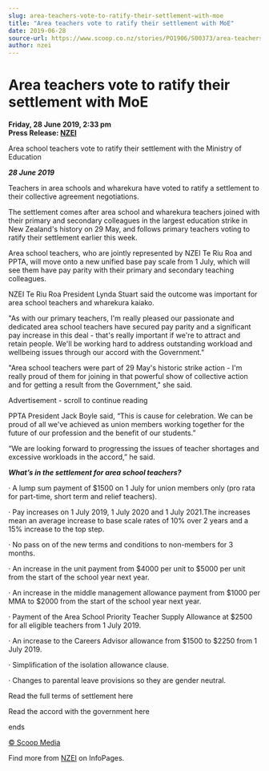 ```yaml
---
slug: area-teachers-vote-to-ratify-their-settlement-with-moe
title: "Area teachers vote to ratify their settlement with MoE"
date: 2019-06-28
source-url: https://www.scoop.co.nz/stories/PO1906/S00373/area-teachers-vote-to-ratify-their-settlement-with-moe.htm
author: nzei
---
```

Area teachers vote to ratify their settlement with MoE
======================================================

**Friday, 28 June 2019, 2:33 pm**  
**Press Release: [NZEI](https://info.scoop.co.nz/NZEI)**

Area school teachers vote to ratify their settlement with the Ministry of Education

**_28 June 2019_**

Teachers in area schools and wharekura have voted to ratify a settlement to their collective agreement negotiations.

The settlement comes after area school and wharekura teachers joined with their primary and secondary colleagues in the largest education strike in New Zealand's history on 29 May, and follows primary teachers voting to ratify their settlement earlier this week.

Area school teachers, who are jointly represented by NZEI Te Riu Roa and PPTA, will move onto a new unified base pay scale from 1 July, which will see them have pay parity with their primary and secondary teaching colleagues.

NZEI Te Riu Roa President Lynda Stuart said the outcome was important for area school teachers and wharekura kaiako.

\"As with our primary teachers, I'm really pleased our passionate and dedicated area school teachers have secured pay parity and a significant pay increase in this deal - that's really important if we're to attract and retain people. We'll be working hard to address outstanding workload and wellbeing issues through our accord with the Government."

"Area school teachers were part of 29 May's historic strike action - I'm really proud of them for joining in that powerful show of collective action and for getting a result from the Government," she said.

Advertisement - scroll to continue reading





PPTA President Jack Boyle said, “This is cause for celebration. We can be proud of all we've achieved as union members working together for the future of our profession and the benefit of our students.”

“We are looking forward to progressing the issues of teacher shortages and excessive workloads in the accord,” he said.

**_What’s in the settlement for area school teachers?_**

· A lump sum payment of $1500 on 1 July for union members only (pro rata for part-time, short term and relief teachers).

· Pay increases on 1 July 2019, 1 July 2020 and 1 July 2021.The increases mean an average increase to base scale rates of 10% over 2 years and a 15% increase to the top step.

· No pass on of the new terms and conditions to non-members for 3 months.

· An increase in the unit payment from $4000 per unit to $5000 per unit from the start of the school year next year.

· An increase in the middle management allowance payment from $1000 per MMA to $2000 from the start of the school year next year.

· Payment of the Area School Priority Teacher Supply Allowance at $2500 for all eligible teachers from 1 July 2019.

· An increase to the Careers Advisor allowance from $1500 to $2250 from 1 July 2019.

· Simplification of the isolation allowance clause.

· Changes to parental leave provisions so they are gender neutral.

Read the full terms of settlement here

Read the accord with the government here

  
ends

[© Scoop Media](http://www.scoop.co.nz/about/terms.html)

Find more from [NZEI](https://info.scoop.co.nz/NZEI) on InfoPages.